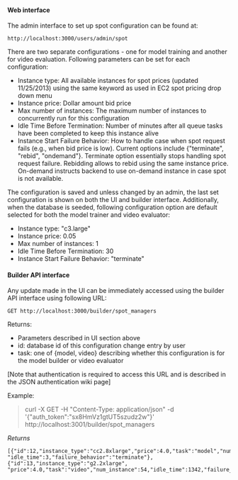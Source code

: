 #### Web interface

The admin interface to set up spot configuration can be found at:

`http://localhost:3000/users/admin/spot`

There are two separate configurations - one for model training and another for video evaluation. Following parameters can be set for each configuration:

* Instance type: All available instances for spot prices (updated 11/25/2013) using the same keyword as used in EC2 spot pricing drop down menu
* Instance price: Dollar amount bid price
* Max number of instances: The maximum number of instances to concurrently run for this configuration
* Idle Time Before Termination: Number of minutes after all queue tasks have been completed to keep this instance alive
* Instance Start Failure Behavior: How to handle case when spot request fails (e.g., when bid price is low). Current options include {"terminate", "rebid", "ondemand"}. Terminate option essentially stops handling spot request failure. Rebidding allows to rebid using the same instance price. On-demand instructs backend to use on-demand instance in case spot is not available.

The configuration is saved and unless changed by an admin, the last set configuration is shown on both the UI and builder interface. Additionally, when the database is seeded, following configuration option are default selected for both the model trainer and video evaluator:

* Instance type: "c3.large"
* Instance price: 0.05
* Max number of instances: 1
* Idle Time Before Termination: 30
* Instance Start Failure Behavior: "terminate"

#### Builder API interface

Any update made in the UI can be immediately accessed using the builder API interface using following URL:

`GET http://localhost:3000/builder/spot_managers`

Returns:

* Parameters described in UI section above
* id: database id of this configuration change entry by user
* task: one of {model, video} describing whether this configuration is for the model builder or video evaluator

[Note that authentication is required to access this URL and is described in the JSON authentication wiki page]

Example:

> curl -X GET -H "Content-Type: application/json" -d '{"auth_token":"sx8HmVz1gtUT5szudz2w"}' http://localhost:3001/builder/spot_managers

_Returns_

	[{"id":12,"instance_type":"cc2.8xlarge","price":4.0,"task":"model","num_instance":1,
	"idle_time":3,"failure_behavior":"terminate"},{"id":13,"instance_type":"g2.2xlarge",
	"price":4.0,"task":"video","num_instance":54,"idle_time":1342,"failure_behavior":"ondemand"}]
